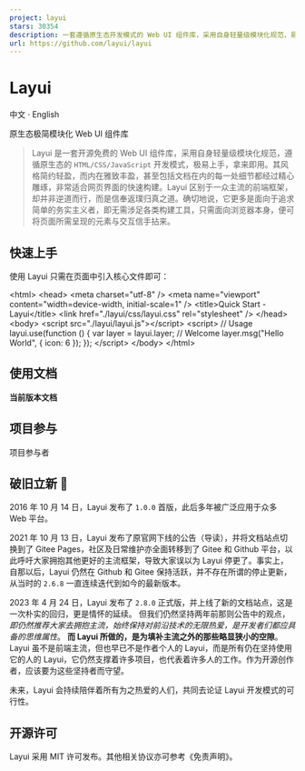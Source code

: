 ```yaml
---
project: layui
stars: 30354
description: 一套遵循原生态开发模式的 Web UI 组件库，采用自身轻量级模块化规范，易上手，可以更简单快速地构建网页界面。
url: https://github.com/layui/layui
---
```


Layui
=====

中文 · English

原生态极简模块化 Web UI 组件库

> Layui 是一套开源免费的 Web UI 组件库，采用自身轻量级模块化规范，遵循原生态的 `HTML/CSS/JavaScript` 开发模式，极易上手，拿来即用。其风格简约轻盈，而内在雅致丰盈，甚至包括文档在内的每一处细节都经过精心雕琢，非常适合网页界面的快速构建。Layui 区别于一众主流的前端框架，却并非逆道而行，而是信奉返璞归真之道。确切地说，它更多是面向于追求简单的务实主义者，即无需涉足各类构建工具，只需面向浏览器本身，便可将页面所需呈现的元素与交互信手拈来。

快速上手
----

使用 Layui 只需在页面中引入核心文件即可：

<!DOCTYPE html\>
<html\>
  <head\>
    <meta charset\="utf-8" />
    <meta name\="viewport" content\="width=device-width, initial-scale=1" />
    <title\>Quick Start - Layui</title\>
    <link href\="./layui/css/layui.css" rel\="stylesheet" />
  </head\>
  <body\>
    <!-- HTML Content -->
    <script src\="./layui/layui.js"\></script\>
    <script\>
      // Usage
      layui.use(function () {
        var layer \= layui.layer;
        // Welcome
        layer.msg("Hello World", { icon: 6 });
      });
    </script\>
  </body\>
</html\>

使用文档
----

**当前版本文档**

项目参与
----

项目参与者

破旧立新 🌱
-------

2016 年 10 月 14 日，Layui 发布了 `1.0.0` 首版，此后多年被广泛应用于众多 Web 平台。

2021 年 10 月 13 日，Layui 发布了原官网下线的公告（导读），并将文档站点切换到了 Gitee Pages，社区及日常维护亦全面转移到了 Gitee 和 Github 平台，以此呼吁大家拥抱其他更好的主流框架，导致大家误以为 Layui 停更了。事实上，自那以后，Layui 仍然在 Github 和 Gitee 保持活跃，并不存在所谓的停止更新，从当时的 `2.6.8` 一直连续迭代到如今的最新版本。

2023 年 4 月 24 日，Layui 发布了 `2.8.0` 正式版，并上线了新的文档站点，这是一次朴实的回归，更是情怀的延续。 但我们仍然坚持两年前那则公告中的观点， _即仍然推荐大家去拥抱主流，始终保持对前沿技术的无限热爱，是开发者们都应具备的思维属性_。 **而 Layui 所做的，是为填补主流之外的那些略显狭小的空隙**。Layui 虽不是前端主流，但也早已不是作者个人的 Layui，而是所有仍在坚持使用它的人的 Layui，它仍然支撑着许多项目，也代表着许多人的工作。作为开源创作者，应该要为这些坚持者而守望。

未来，Layui 会持续陪伴着所有为之热爱的人们，共同去论证 Layui 开发模式的可行性。

开源许可
----

Layui 采用 MIT 许可发布。其他相关协议亦可参考《免责声明》。
